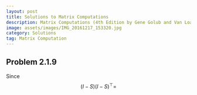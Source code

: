 ```yaml
---
layout: post
title: Solutions to Matrix Computations
description: Matrix Computations (4th Edition by Gene Golub and Van Loan)
image: assets/images/IMG_20161217_153320.jpg
category: Solutions
tag: Matrix Computation
---
```


## Problem 2.1.9
Since $$(I-S)(I-S)^{\top} = $$
